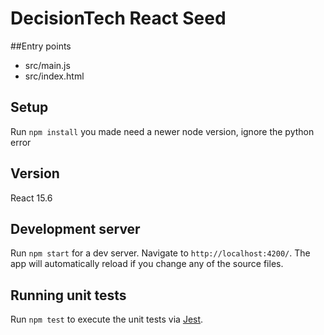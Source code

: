 # DecisionTech React Seed

##Entry points
* src/main.js
* src/index.html

## Setup

Run `npm install` you made need a newer node version, ignore the python error


## Version
React 15.6

## Development server

Run `npm start` for a dev server. Navigate to `http://localhost:4200/`. The app will automatically reload if you change any of the source files.

## Running unit tests

Run `npm test` to execute the unit tests via [Jest](https://facebook.github.io/jest/).